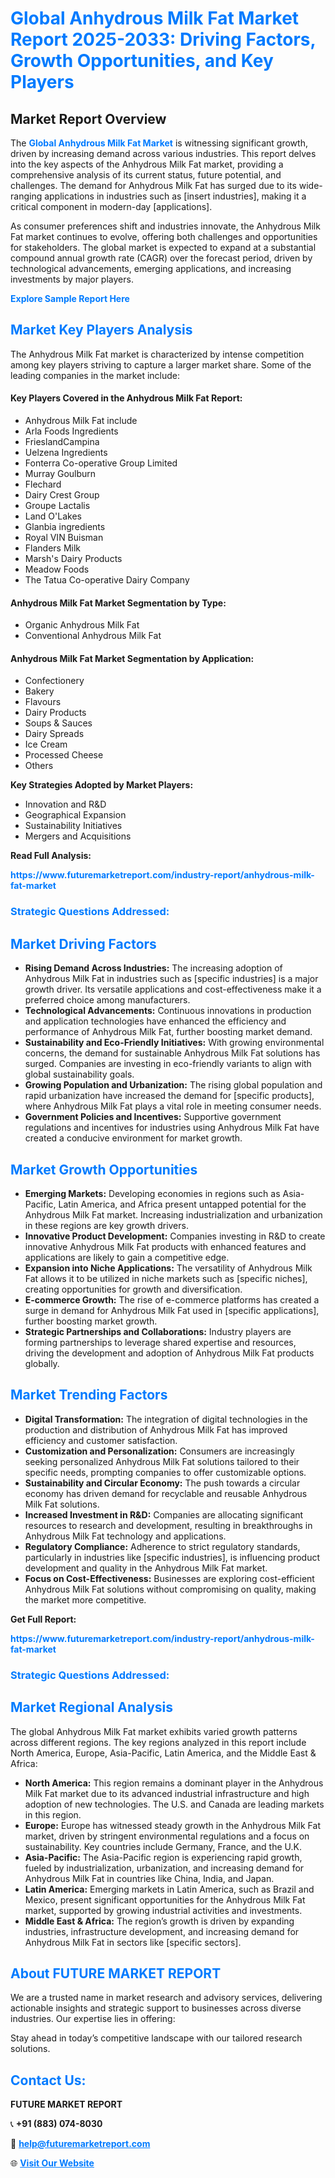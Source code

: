 <h1 style="color: #007BFF;">Global Anhydrous Milk Fat Market Report 2025-2033: Driving Factors, Growth Opportunities, and Key Players</h1>

<section id="overview">
<h2>Market Report Overview</h2>
<p>The <a href="https://www.futuremarketreport.com/industry-report/anhydrous-milk-fat-market" style="color: #007BFF; text-decoration: none;"><strong>Global Anhydrous Milk Fat Market</strong></a> is witnessing significant growth, driven by increasing demand across various industries. This report delves into the key aspects of the Anhydrous Milk Fat market, providing a comprehensive analysis of its current status, future potential, and challenges. The demand for Anhydrous Milk Fat has surged due to its wide-ranging applications in industries such as [insert industries], making it a critical component in modern-day [applications].</p>
<p>As consumer preferences shift and industries innovate, the Anhydrous Milk Fat market continues to evolve, offering both challenges and opportunities for stakeholders. The global market is expected to expand at a substantial compound annual growth rate (CAGR) over the forecast period, driven by technological advancements, emerging applications, and increasing investments by major players.</p>
</section>

<section id="overview">
<p><a href="https://www.futuremarketreport.com/request-sample/reportId=98409" style="color: #007BFF; text-decoration: none;"><strong>Explore Sample Report Here</strong></a></p>
</section>

<section id="key-players">
<h2 style="color: #007BFF;">Market Key Players Analysis</h2>
<p>The Anhydrous Milk Fat market is characterized by intense competition among key players striving to capture a larger market share. Some of the leading companies in the market include:</p>
<h4>Key Players Covered in the Anhydrous Milk Fat Report:</h4>
<ul><li>Anhydrous Milk Fat include</li><li>Arla Foods Ingredients</li><li>FrieslandCampina</li><li>Uelzena Ingredients</li><li>Fonterra Co-operative Group Limited</li><li>Murray Goulburn</li><li>Flechard</li><li>Dairy Crest Group</li><li>Groupe Lactalis</li><li>Land O&#039;Lakes</li><li>Glanbia ingredients</li><li>Royal VIN Buisman</li><li>Flanders Milk</li><li>Marsh&#039;s Dairy Products</li><li>Meadow Foods</li><li>The Tatua Co-operative Dairy Company</li></ul>
<h4>Anhydrous Milk Fat Market Segmentation by Type:</h4>
<ul><li>Organic Anhydrous Milk Fat</li><li>Conventional Anhydrous Milk Fat</li></ul>

<h4>Anhydrous Milk Fat Market Segmentation by Application:</h4>
<ul><li>Confectionery</li><li>Bakery</li><li>Flavours</li><li>Dairy Products</li><li>Soups &amp; Sauces</li><li>Dairy Spreads</li><li>Ice Cream</li><li>Processed Cheese</li><li>Others</li></ul>
<p><strong>Key Strategies Adopted by Market Players:</strong></p>
<ul>
<li>Innovation and R&D</li>
<li>Geographical Expansion</li>
<li>Sustainability Initiatives</li>
<li>Mergers and Acquisitions</li>
</ul>
</section>

<section>
<p><strong>Read Full Analysis: </strong></p><a href="https://www.futuremarketreport.com/industry-report/anhydrous-milk-fat-market" style="color: #007BFF; text-decoration: none;"><strong>https://www.futuremarketreport.com/industry-report/anhydrous-milk-fat-market</strong></a>
<h3 style="color: #007BFF;">Strategic Questions Addressed:</h3>
</section>

<section id="driving-factors">
<h2 style="color: #007BFF;">Market Driving Factors</h2>
<ul>
<li><strong>Rising Demand Across Industries:</strong> The increasing adoption of Anhydrous Milk Fat in industries such as [specific industries] is a major growth driver. Its versatile applications and cost-effectiveness make it a preferred choice among manufacturers.</li>
<li><strong>Technological Advancements:</strong> Continuous innovations in production and application technologies have enhanced the efficiency and performance of Anhydrous Milk Fat, further boosting market demand.</li>
<li><strong>Sustainability and Eco-Friendly Initiatives:</strong> With growing environmental concerns, the demand for sustainable Anhydrous Milk Fat solutions has surged. Companies are investing in eco-friendly variants to align with global sustainability goals.</li>
<li><strong>Growing Population and Urbanization:</strong> The rising global population and rapid urbanization have increased the demand for [specific products], where Anhydrous Milk Fat plays a vital role in meeting consumer needs.</li>
<li><strong>Government Policies and Incentives:</strong> Supportive government regulations and incentives for industries using Anhydrous Milk Fat have created a conducive environment for market growth.</li>
</ul>
</section>

<section id="growth-opportunities">
<h2 style="color: #007BFF;">Market Growth Opportunities</h2>
<ul>
<li><strong>Emerging Markets:</strong> Developing economies in regions such as Asia-Pacific, Latin America, and Africa present untapped potential for the Anhydrous Milk Fat market. Increasing industrialization and urbanization in these regions are key growth drivers.</li>
<li><strong>Innovative Product Development:</strong> Companies investing in R&D to create innovative Anhydrous Milk Fat products with enhanced features and applications are likely to gain a competitive edge.</li>
<li><strong>Expansion into Niche Applications:</strong> The versatility of Anhydrous Milk Fat allows it to be utilized in niche markets such as [specific niches], creating opportunities for growth and diversification.</li>
<li><strong>E-commerce Growth:</strong> The rise of e-commerce platforms has created a surge in demand for Anhydrous Milk Fat used in [specific applications], further boosting market growth.</li>
<li><strong>Strategic Partnerships and Collaborations:</strong> Industry players are forming partnerships to leverage shared expertise and resources, driving the development and adoption of Anhydrous Milk Fat products globally.</li>
</ul>
</section>

<section id="trending-factors">
<h2 style="color: #007BFF;">Market Trending Factors</h2>
<ul>
<li><strong>Digital Transformation:</strong> The integration of digital technologies in the production and distribution of Anhydrous Milk Fat has improved efficiency and customer satisfaction.</li>
<li><strong>Customization and Personalization:</strong> Consumers are increasingly seeking personalized Anhydrous Milk Fat solutions tailored to their specific needs, prompting companies to offer customizable options.</li>
<li><strong>Sustainability and Circular Economy:</strong> The push towards a circular economy has driven demand for recyclable and reusable Anhydrous Milk Fat solutions.</li>
<li><strong>Increased Investment in R&D:</strong> Companies are allocating significant resources to research and development, resulting in breakthroughs in Anhydrous Milk Fat technology and applications.</li>
<li><strong>Regulatory Compliance:</strong> Adherence to strict regulatory standards, particularly in industries like [specific industries], is influencing product development and quality in the Anhydrous Milk Fat market.</li>
<li><strong>Focus on Cost-Effectiveness:</strong> Businesses are exploring cost-efficient Anhydrous Milk Fat solutions without compromising on quality, making the market more competitive.</li>
</ul>
</section>

<section>
<p><strong>Get Full Report: </strong></p><a href="https://www.futuremarketreport.com/industry-report/anhydrous-milk-fat-market" style="color: #007BFF; text-decoration: none;"><strong>https://www.futuremarketreport.com/industry-report/anhydrous-milk-fat-market</strong></a>
<h3 style="color: #007BFF;">Strategic Questions Addressed:</h3>
</section>


<section id="regional-analysis">
<h2 style="color: #007BFF;">Market Regional Analysis</h2>
<p>The global Anhydrous Milk Fat market exhibits varied growth patterns across different regions. The key regions analyzed in this report include North America, Europe, Asia-Pacific, Latin America, and the Middle East & Africa:</p>
<ul>
<li><strong>North America:</strong> This region remains a dominant player in the Anhydrous Milk Fat market due to its advanced industrial infrastructure and high adoption of new technologies. The U.S. and Canada are leading markets in this region.</li>
<li><strong>Europe:</strong> Europe has witnessed steady growth in the Anhydrous Milk Fat market, driven by stringent environmental regulations and a focus on sustainability. Key countries include Germany, France, and the U.K.</li>
<li><strong>Asia-Pacific:</strong> The Asia-Pacific region is experiencing rapid growth, fueled by industrialization, urbanization, and increasing demand for Anhydrous Milk Fat in countries like China, India, and Japan.</li>
<li><strong>Latin America:</strong> Emerging markets in Latin America, such as Brazil and Mexico, present significant opportunities for the Anhydrous Milk Fat market, supported by growing industrial activities and investments.</li>
<li><strong>Middle East & Africa:</strong> The region’s growth is driven by expanding industries, infrastructure development, and increasing demand for Anhydrous Milk Fat in sectors like [specific sectors].</li>
</ul>
</section>

<footer>
<h2 style="color: #007BFF;">About FUTURE MARKET REPORT</h2>
<p>We are a trusted name in market research and advisory services, delivering actionable insights and strategic support to businesses across diverse industries. Our expertise lies in offering:</p>

<p>Stay ahead in today’s competitive landscape with our tailored research solutions.</p>

<h2 style="color: #007BFF;">Contact Us:</h2>
<p><strong>FUTURE MARKET REPORT</strong></p>
<p>📞 <strong>+91 (883) 074-8030</strong></p>
<p>📧 <strong><a href="mailto:help@futuremarketreport.com" style="color: #007BFF;">help@futuremarketreport.com</a></strong></p>
<p>🌐 <strong><a href="https://www.futuremarketreport.com/" style="color: #007BFF;">Visit Our Website</a></strong></p>
</footer>